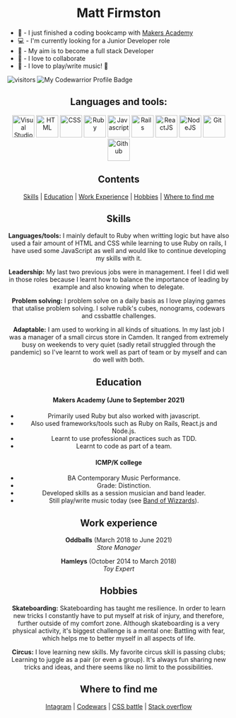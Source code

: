 <h1 align='center'>Matt Firmston</h1>

- :seedling: - I just finished a coding bookcamp with [Makers Academy](https://makers.tech/)
- :computer: - I'm currently looking for a Junior Developer role
- :dart: - My aim is to become a full stack Developer
- :dancers: - I love to collaborate
- :guitar: - I love to play/write music! :metal:

<span align='left'>![visitors](https://visitor-badge.glitch.me/badge?page_id=78556191)</span>
<span align='right'>![My Codewarrior Profile Badge](https://www.codewars.com/users/YoFirmy/badges/micro)</span>

<div align='center'>
  
  <h2>Languages and tools:</h2>
  <img alt="Visual Studio Code" width="50px" src="https://pics.freeicons.io/uploads/icons/png/14178750871552037061-512.png" />
  <img alt="HTML" width="50px" src="https://pics.freeicons.io/uploads/icons/png/8804286661557996995-512.png" />
  <img alt="CSS" width="50px" src="https://pics.freeicons.io/uploads/icons/png/632690741557997006-512.png" />
  <img alt="Ruby" width="50px" src="https://pics.freeicons.io/uploads/icons/png/4090158241551942644-512.png" />
  <img alt="Javascript" width="50px" src="https://pics.freeicons.io/uploads/icons/png/21088442871540553614-512.png" />
  <img alt="Rails" width="50px" src="https://pics.freeicons.io/uploads/icons/png/2219791841551942639-512.png" />
  <img alt="ReactJS" width="50px" src="https://pics.freeicons.io/uploads/icons/png/8575147831553750379-64.png" />
  <img alt="NodeJS" width="50px" src="https://pics.freeicons.io/uploads/icons/png/15056343581551942278-512.png" />
  <img alt="Git" width="50px" src="https://pics.freeicons.io/uploads/icons/png/9374299221540553610-512.png" />
  <img alt="Github" width="50px" src="https://pics.freeicons.io/uploads/icons/png/10412341841540553610-512.png" />

<div align='center'>

## Contents
[Skills](#skills) | [Education](#education) | [Work Experience](#work-experience) | [Hobbies](#hobbies) | [Where to find me](#Where-to-find-me)
  
</div>

## Skills
**Languages/tools:** I mainly default to Ruby when writting logic but have also used a fair amount of HTML and CSS while learning to use Ruby on rails, I have used some JavaScript as well and would like to continue developing my skills with it.

**Leadership:** My last two previous jobs were in management. I feel I did well in those roles because I learnt how to balance the importance of leading by example and also knowing when to delegate.

**Problem solving:** I problem solve on a daily basis as I love playing games that utalise problem solving. I solve rubik's cubes, nonograms, codewars and cssbattle challenges.

**Adaptable:** I am used to working in all kinds of situations. In my last job I was a manager of a small circus store in Camden. It ranged from extremely busy on weekends to very quiet (sadly retail struggled through the pandemic) so I've learnt to work well as part of team or by myself and can do well with both.

## Education
#### Makers Academy (June to September 2021)
- Primarily used Ruby but also worked with javascript.
- Also used frameworks/tools such as Ruby on Rails, React.js and Node.js.
- Learnt to use professional practices such as TDD.
- Learnt to code as part of a team.

#### ICMP/K college
- BA Contemporary Music Performance.
- Grade: Distinction.
- Developed skills as a session musician and band leader.
- Still play/write music today (see [Band of Wizzards](https://soundcloud.com/bandofwizzards/)).

## Work experience
**Oddballs** (March 2018 to June 2021)  
_Store Manager_

**Hamleys** (October 2014 to March 2018)  
_Toy Expert_

## Hobbies
**Skateboarding:** Skateboarding has taught me resilience. In order to learn new tricks I constantly have to put myself at risk of injury, and therefore, further outside of my comfort zone. Although skateboarding is a very physical activity, it's biggest challenge is a mental one: Battling with fear, which helps me to better myself in all aspects of life.

**Circus:** I love learning new skills. My favorite circus skill is passing clubs; Learning to juggle as a pair (or even a group). It's always fun sharing new tricks and ideas, and there seems like no limit to the possibilities.

## Where to find me
[Intagram](https://www.instagram.com/mattfirmston/) | [Codewars](https://www.codewars.com/users/YoFirmy) | [CSS battle](https://cssbattle.dev/player/yofirmy) | [Stack overflow](https://stackoverflow.com/users/15154036/yofirmy)
